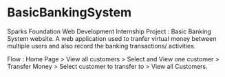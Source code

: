 # BasicBankingSystem
Sparks Foundation Web Development Internship Project : Basic Banking System website. 
A web application used to tranfer virtual money between multiple users and also record the banking transactions/ activities.



Flow : Home Page > View all customers > Select and View one customer > Transfer Money > Select customer to transfer to > View all Customers.
